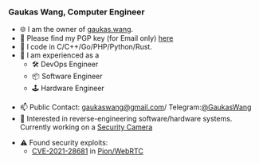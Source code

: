 ### Gaukas Wang, Computer Engineer

- 🌐 I am the owner of [gaukas.wang](https://gaukas.wang).
- 🔏 Please find my PGP key (for Email only) [here](https://raw.githubusercontent.com/Gaukas/Gaukas/master/GaukasWang_PGP_EMAIL_public.asc)
- 🤖 I code in C/C++/Go/PHP/Python/Rust. 
- 🔧 I am experienced as a 
  - 🛠 DevOps Engineer
  - 📦 Software Engineer
  - 🕹 Hardware Engineer
<!--- 💬 I would like to discuss about Anti-censorship, Embedded Systems, Concurrent Programming, Computer Architecture, Assembly, or other generic programming questions. -->
- 📫 Public Contact: [gaukaswang@gmail.com](mailto:gaukaswang@gmail.com)/ Telegram:[@GaukasWang](https://t.me/GaukasWang)
- 👀 Interested in reverse-engineering software/hardware systems. Currently working on a [Security Camera](https://github.com/rfenouil/IP-Camera-Neye3C) 
<!--- ⚡ On-going Challenge: 1 Commit Everyday <!-- - *FAILED* -->
- ⚠ Found security exploits:
  - [CVE-2021-28681](https://cve.mitre.org/cgi-bin/cvename.cgi?name=CVE-2021-28681) in [Pion/WebRTC](https://github.com/pion/webrtc) 
<!--- 💉 Received COVID-19 Vaccine! Received Pfizer first dose. -->

<!--
**Gaukas/Gaukas** is a ✨ _special_ ✨ repository because its `README.md` (this file) appears on your GitHub profile.
Here are some ideas to get you started:
- 🔭 I’m currently working on ...
- 🌱 I’m currently learning ...
- 👯 I’m looking to collaborate on ...
- 📫 How to reach me: ...
- 😄 Pronouns: ...
- 🤔 I’m looking for help with ...
- 💬 Ask me about ...
- ⚡ Fun fact: ...
-->

